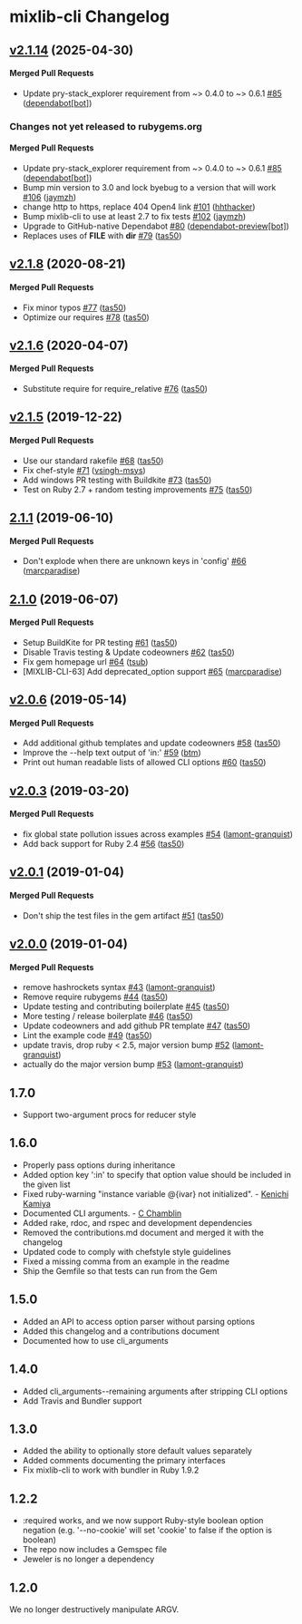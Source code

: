 # mixlib-cli Changelog

<!-- latest_release 2.1.14 -->
## [v2.1.14](https://github.com/chef/mixlib-cli/tree/v2.1.14) (2025-04-30)

#### Merged Pull Requests
- Update pry-stack_explorer requirement from ~&gt; 0.4.0 to ~&gt; 0.6.1 [#85](https://github.com/chef/mixlib-cli/pull/85) ([dependabot[bot]](https://github.com/dependabot[bot]))
<!-- latest_release -->

<!-- release_rollup since=2.1.8 -->
### Changes not yet released to rubygems.org

#### Merged Pull Requests
- Update pry-stack_explorer requirement from ~&gt; 0.4.0 to ~&gt; 0.6.1 [#85](https://github.com/chef/mixlib-cli/pull/85) ([dependabot[bot]](https://github.com/dependabot[bot])) <!-- 2.1.14 -->
- Bump min version to 3.0 and lock byebug to a version that will work [#106](https://github.com/chef/mixlib-cli/pull/106) ([jaymzh](https://github.com/jaymzh)) <!-- 2.1.13 -->
- change http to https, replace 404 Open4 link [#101](https://github.com/chef/mixlib-cli/pull/101) ([hhthacker](https://github.com/hhthacker)) <!-- 2.1.12 -->
- Bump mixlib-cli to use at least 2.7 to fix tests [#102](https://github.com/chef/mixlib-cli/pull/102) ([jaymzh](https://github.com/jaymzh)) <!-- 2.1.11 -->
- Upgrade to GitHub-native Dependabot [#80](https://github.com/chef/mixlib-cli/pull/80) ([dependabot-preview[bot]](https://github.com/dependabot-preview[bot])) <!-- 2.1.10 -->
- Replaces uses of __FILE__ with __dir__ [#79](https://github.com/chef/mixlib-cli/pull/79) ([tas50](https://github.com/tas50)) <!-- 2.1.9 -->
<!-- release_rollup -->

<!-- latest_stable_release -->
## [v2.1.8](https://github.com/chef/mixlib-cli/tree/v2.1.8) (2020-08-21)

#### Merged Pull Requests
- Fix minor typos [#77](https://github.com/chef/mixlib-cli/pull/77) ([tas50](https://github.com/tas50))
- Optimize our requires [#78](https://github.com/chef/mixlib-cli/pull/78) ([tas50](https://github.com/tas50))
<!-- latest_stable_release -->

## [v2.1.6](https://github.com/chef/mixlib-cli/tree/v2.1.6) (2020-04-07)

#### Merged Pull Requests
- Substitute require for require_relative [#76](https://github.com/chef/mixlib-cli/pull/76) ([tas50](https://github.com/tas50))

## [v2.1.5](https://github.com/chef/mixlib-cli/tree/v2.1.5) (2019-12-22)

#### Merged Pull Requests
- Use our standard rakefile [#68](https://github.com/chef/mixlib-cli/pull/68) ([tas50](https://github.com/tas50))
- Fix chef-style [#71](https://github.com/chef/mixlib-cli/pull/71) ([vsingh-msys](https://github.com/vsingh-msys))
- Add windows PR testing with Buildkite [#73](https://github.com/chef/mixlib-cli/pull/73) ([tas50](https://github.com/tas50))
- Test on Ruby 2.7 + random testing improvements [#75](https://github.com/chef/mixlib-cli/pull/75) ([tas50](https://github.com/tas50))

## [2.1.1](https://github.com/chef/mixlib-cli/tree/2.1.1) (2019-06-10)

#### Merged Pull Requests
- Don&#39;t explode when there are unknown keys in &#39;config&#39; [#66](https://github.com/chef/mixlib-cli/pull/66) ([marcparadise](https://github.com/marcparadise))

## [2.1.0](https://github.com/chef/mixlib-cli/tree/2.1.0) (2019-06-07)

#### Merged Pull Requests
- Setup BuildKite for PR testing [#61](https://github.com/chef/mixlib-cli/pull/61) ([tas50](https://github.com/tas50))
- Disable Travis testing &amp; Update codeowners [#62](https://github.com/chef/mixlib-cli/pull/62) ([tas50](https://github.com/tas50))
- Fix gem homepage url [#64](https://github.com/chef/mixlib-cli/pull/64) ([tsub](https://github.com/tsub))
- [MIXLIB-CLI-63] Add deprecated_option support [#65](https://github.com/chef/mixlib-cli/pull/65) ([marcparadise](https://github.com/marcparadise))

## [v2.0.6](https://github.com/chef/mixlib-cli/tree/v2.0.6) (2019-05-14)

#### Merged Pull Requests
- Add additional github templates and update codeowners [#58](https://github.com/chef/mixlib-cli/pull/58) ([tas50](https://github.com/tas50))
- Improve the --help text output of &#39;in:&#39; [#59](https://github.com/chef/mixlib-cli/pull/59) ([btm](https://github.com/btm))
- Print out human readable lists of allowed CLI options [#60](https://github.com/chef/mixlib-cli/pull/60) ([tas50](https://github.com/tas50))

## [v2.0.3](https://github.com/chef/mixlib-cli/tree/v2.0.3) (2019-03-20)

#### Merged Pull Requests
- fix global state pollution issues across examples [#54](https://github.com/chef/mixlib-cli/pull/54) ([lamont-granquist](https://github.com/lamont-granquist))
- Add back support for Ruby 2.4 [#56](https://github.com/chef/mixlib-cli/pull/56) ([tas50](https://github.com/tas50))

## [v2.0.1](https://github.com/chef/mixlib-cli/tree/v2.0.1) (2019-01-04)

#### Merged Pull Requests
- Don&#39;t ship the test files in the gem artifact [#51](https://github.com/chef/mixlib-cli/pull/51) ([tas50](https://github.com/tas50))

## [v2.0.0](https://github.com/chef/mixlib-cli/tree/v2.0.0) (2019-01-04)

#### Merged Pull Requests
- remove hashrockets syntax [#43](https://github.com/chef/mixlib-cli/pull/43) ([lamont-granquist](https://github.com/lamont-granquist))
- Remove require rubygems [#44](https://github.com/chef/mixlib-cli/pull/44) ([tas50](https://github.com/tas50))
- Update testing and contributing boilerplate [#45](https://github.com/chef/mixlib-cli/pull/45) ([tas50](https://github.com/tas50))
- More testing / release boilerplate [#46](https://github.com/chef/mixlib-cli/pull/46) ([tas50](https://github.com/tas50))
- Update codeowners and add github PR template [#47](https://github.com/chef/mixlib-cli/pull/47) ([tas50](https://github.com/tas50))
- Lint the example code [#49](https://github.com/chef/mixlib-cli/pull/49) ([tas50](https://github.com/tas50))
- update travis, drop ruby &lt; 2.5, major version bump [#52](https://github.com/chef/mixlib-cli/pull/52) ([lamont-granquist](https://github.com/lamont-granquist))
- actually do the major version bump [#53](https://github.com/chef/mixlib-cli/pull/53) ([lamont-granquist](https://github.com/lamont-granquist))



## 1.7.0

- Support two-argument procs for reducer style

## 1.6.0

- Properly pass options during inheritance
- Added option key ':in' to specify that option value should be included in the given list
- Fixed ruby-warning "instance variable @{ivar} not initialized". - [Kenichi Kamiya](https://github.com/kachick)
- Documented CLI arguments. - [C Chamblin](https://github.com/chamblin)
- Added rake, rdoc, and rspec and development dependencies
- Removed the contributions.md document and merged it with the changelog
- Updated code to comply with chefstyle style guidelines
- Fixed a missing comma from an example in the readme
- Ship the Gemfile so that tests can run from the Gem

## 1.5.0

- Added an API to access option parser without parsing options
- Added this changelog and a contributions document
- Documented how to use cli_arguments

## 1.4.0

- Added cli_arguments--remaining arguments after stripping CLI options
- Add Travis and Bundler support

## 1.3.0

- Added the ability to optionally store default values separately
- Added comments documenting the primary interfaces
- Fix mixlib-cli to work with bundler in Ruby 1.9.2

## 1.2.2

- :required works, and we now support Ruby-style boolean option negation (e.g. '--no-cookie' will set 'cookie' to false if the option is boolean)
- The repo now includes a Gemspec file
- Jeweler is no longer a dependency

## 1.2.0

We no longer destructively manipulate ARGV.